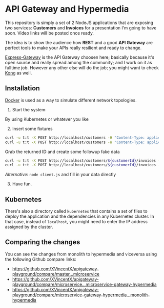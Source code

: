 # API Gateway and Hypermedia

This repository is simply a set of 2 NodeJS applications that are exposing two services:
**Customers** and **Invoices** for a presentation I'm going to have soon. Video links will be posted once ready.

The idea is to show the audience how **REST** and a good **API Gateway** are perfect tools to make
your APIs really resilient and ready to change.


[Express-Gateway](https://express-gateway.io) is the API Gateway choosen here; basically because it's open source
and really spread among the community; and I work on it as fulltime job. However any other else will do the job; you
might want to check [Kong](https://getkong.org) as well.

## Installation

[Docker](https://docker.com) is used as a way to simulate different network topologies.

1. Start the system

By using Kubernetes or whatever you like

2. Insert some fixtures

```bash
curl -u t:t -X POST http://localhost/customers -H "Content-Type: application/json" -d '{"name":"Porcesco", "surname":"Gerbone"}'
curl -u t:t -X POST http://localhost/customers -H "Content-Type: application/json" -d '{"name":"Vincenzo", "surname":"Chianese"}'
```

Grab the returned ID and create some followup fake data

```bash
curl -u t:t -X POST http://localhost/customers/${customerId}/invoices -H "Content-Type: application/json" -d '{"date":"1507889426524", "amount":"150"}'
curl -u t:t -X POST http://localhost/customers/${customerId}/invoices -H "Content-Type: application/json" -d '{"date":"1507889426524", "amount":"200"}'
```

_Alternative_: `node client.js` and fill in your data directly

3. Have fun.

## Kubernetes

There's also a directory called `kubernetes` that contains a set of files to deploy the application and the dependencies
in any Kubernetes cluster. In that case, instead of `localhost`, you might need to enter the IP address assigned by
the cluster.

## Comparing the changes

You can see the changes from monolith to hypermedia and viceversa using the following Github compare links:

* https://github.com/XVincentX/apigateway-playground/compare/master...microservice
* https://github.com/XVincentX/apigateway-playground/compare/microservice...microservice-gateway-hypermedia
* https://github.com/XVincentX/apigateway-playground/compare/microservice-gateway-hypermedia...monolith-hypermedia
